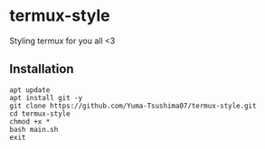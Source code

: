 # termux-style
Styling termux for you all &lt;3

## Installation

```
apt update
apt install git -y
git clone https://github.com/Yuma-Tsushima07/termux-style.git
cd termux-style
chmod +x *
bash main.sh
exit
```
